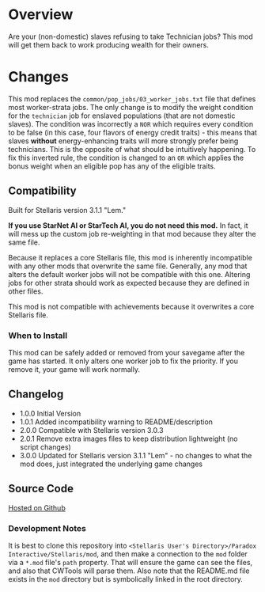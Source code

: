 # Overview

Are your (non-domestic) slaves refusing to take Technician jobs?  This mod will get them back to work producing wealth for their owners.

# Changes

This mod replaces the `common/pop_jobs/03_worker_jobs.txt` file that defines most worker-strata jobs.  The only change is to
modify the weight condition for the `technician` job for enslaved populations (that are not domestic slaves).  The condition was incorrectly
a `NOR` which requires every condition to be false (in this case, four flavors of energy credit traits) - this means that slaves **without**
energy-enhancing traits will more strongly prefer being technicians.  This is the opposite of what should be intuitively happening.  To fix
this inverted rule, the condition is changed to an `OR` which applies the bonus weight when an eligible pop has any of the eligible traits.

## Compatibility

Built for Stellaris version 3.1.1 "Lem."

**If you use StarNet AI or StarTech AI, you do not need this mod.**  In fact, it will mess up the custom job re-weighting in that mod because they alter the same file.

Because it replaces a core Stellaris file, this mod is inherently incompatible with any other mods that overwrite the same file.  Generally,
any mod that alters the default worker jobs will not be compatible with this one.  Altering jobs for other strata should work as expected
because they are defined in other files.

This mod is not compatible with achievements because it overwrites a core Stellaris file.

### When to Install

This mod can be safely added or removed from your savegame after the game has started.  It only alters one worker job to fix the priority.  If you remove it, your game will work normally.

## Changelog

* 1.0.0 Initial Version
* 1.0.1 Added incompatibility warning to README/description
* 2.0.0 Compatible with Stellaris version 3.0.3
* 2.0.1 Remove extra images files to keep distribution lightweight (no script changes)
* 3.0.0 Updated for Stellaris version 3.1.1 "Lem" - no changes to what the mod does, just integrated the underlying game changes

## Source Code

[Hosted on Github](https://github.com/corsairmarks/technician_slave_fix)

### Development Notes

It is best to clone this repository into `<Stellaris User's Directory>/Paradox Interactive/Stellaris/mod`, and then make a connection to the `mod` folder via a `*.mod` file's `path` property.  That will ensure the game can see the files, and also that CWTools will parse them.  Also note that the README.md file exists in the `mod` directory but is symbolically linked in the root directory.